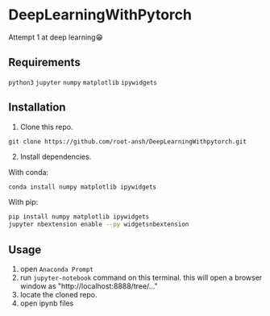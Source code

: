# DeepLearningWithPytorch
Attempt 1 at deep learning😁

## Requirements
`python3` `jupyter` `numpy` `matplotlib` `ipywidgets`

## Installation

1. Clone this repo.
```
git clone https://github.com/root-ansh/DeepLearningWithpytorch.git
```
2. Install dependencies.

With conda:
```bash
conda install numpy matplotlib ipywidgets
```
With pip:
```bash
pip install numpy matplotlib ipywidgets
jupyter nbextension enable --py widgetsnbextension
```

## Usage  
1. open `Anaconda Prompt`
2. run `jupyter-notebook` command on this terminal. this will open a browser window as "http://localhost:8888/tree/..."
3. locate the cloned repo.
4. open ipynb files

